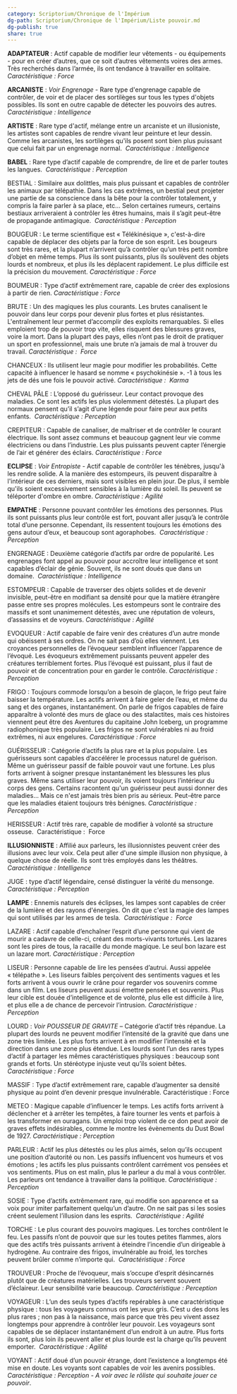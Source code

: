 ```yaml
---
category: Scriptorium/Chronique de l'Impérium
dg-path: Scriptorium/Chronique de l'Impérium/Liste pouvoir.md
dg-publish: true
share: true
---
```



**ADAPTATEUR** : Actif capable de modifier leur vêtements - ou équipements - pour en créer d’autres, que ce soit d’autres vêtements voires des armes. Très recherchés dans l’armée, ils ont tendance à travailler en solitaire. 
	*Caractéristique : Force*
	
**ARCANISTE** : *Voir Engrenage* - Rare type d'engrenage capable de contrôler, de voir et de placer des sortilèges sur tous les types d'objets possibles. Ils sont en outre capable de détecter les pouvoirs des autres. 
	*Caractéristique : Intelligence*

**ARTISTE** : Rare type d'actif, mélange entre un arcaniste et un illusioniste, les artistes sont capables de rendre vivant leur peinture et leur dessin. Comme les arcanistes, les sortilèges qu'ils posent sont bien plus puissant que celui fait par un engrenage normal. 
	*Caractéristique : Intelligence*

**BABEL** : Rare type d’actif capable de comprendre, de lire et de parler toutes les langues. 
	*Caractéristique : Perception*

BESTIAL : Similaire aux dolittles, mais plus puissant et capables de contrôler les animaux par télépathie. Dans les cas extrêmes, un bestial peut projeter une partie de sa conscience dans la bête pour la contrôler totalement, y compris la faire parler à sa place, etc… Selon certaines rumeurs, certains bestiaux arriveraient à contrôler les êtres humains, mais il s’agit peut-être de propagande antimagique. 
	*Caractéristique : Perception*

BOUGEUR : Le terme scientifique est « Télékinésique », c'est-à-dire capable de déplacer des objets par la force de son esprit. Les bougeurs sont très rares, et la plupart n’arrivent qu’à contrôler qu’un très petit nombre d’objet en même temps. Plus ils sont puissants, plus ils soulèvent des objets lourds et nombreux, et plus ils les déplacent rapidement. Le plus difficile est la précision du mouvement.
	*Caractéristique : Force*

BOUMEUR : Type d’actif extrêmement rare, capable de créer des explosions à partir de rien.
	*Caractéristique : Force*

BRUTE : Un des magiques les plus courants. Les brutes canalisent le pouvoir dans leur corps pour devenir plus fortes et plus résistantes. L'entraînement leur permet d’accomplir des exploits remarquables. Si elles emploient trop de pouvoir trop vite, elles risquent des blessures graves, voire la mort. Dans la plupart des pays, elles n’ont pas le droit de pratiquer un sport en professionnel, mais une brute n’a jamais de mal à trouver du travail.
	*Caractéristique :  Force*

CHANCEUX : Ils utilisent leur magie pour modifier les probabilités. Cette capacité à influencer le hasard se nomme « psychokinésie ». -1 à tous les jets de dés une fois le pouvoir activé.
	*Caractéristique :  Karma*

CHEVAL PÂLE : L’opposé du guérisseur. Leur contact provoque des maladies. Ce sont les actifs les plus violemment détestés. La plupart des normaux pensent qu’il s’agit d’une légende pour faire peur aux petits enfants. 
*Caractéristique : Perception*

CREPITEUR : Capable de canaliser, de maîtriser et de contrôler le courant électrique. Ils sont assez communs et beaucoup gagnent leur vie comme électriciens ou dans l’industrie. Les plus puissants peuvent capter l’énergie de l’air et générer des éclairs.
	*Caractéristique : Force*

**ECLIPSE** : *Voir Entropiste* - Actif capable de contrôler les ténèbres, jusqu'à les rendre solide. A la manière des estompeurs, ils peuvent disparaître à l'intérieur de ces derniers, mais sont visibles en plein jour. De plus, il semble qu'ils soient excessivement sensibles à la lumière du soleil. Ils peuvent se téléporter d'ombre en ombre.
	*Caractéristique : Agilité*

**EMPATHE** : Personne pouvant contrôler les émotions des personnes. Plus ils sont puissants plus leur contrôle est fort, pouvant aller jusqu’à le contrôle total d’une personne. Cependant, ils ressentent toujours les émotions des gens autour d’eux, et beaucoup sont agoraphobes. 
	*Caractéristique : Perception*

ENGRENAGE : Deuxième catégorie d’actifs par ordre de popularité. Les engrenages font appel au pouvoir pour accroître leur intelligence et sont capables d’éclair de génie. Souvent, ils ne sont doués que dans un domaine. 
*Caractéristique : Intelligence*

ESTOMPEUR : Capable de traverser des objets solides et de devenir invisible, peut-être en modifiant sa densité pour que la matière étrangère passe entre ses propres molécules. Les estompeurs sont le contraire des massifs et sont unanimement détestés, avec une réputation de voleurs, d’assassins et de voyeurs.
	*Caractéristique : Agilité*

EVOQUEUR : Actif capable de faire venir des créatures d’un autre monde qui obéissent à ses ordres. On ne sait pas d’où elles viennent. Les croyances personnelles de l’évoqueur semblent influencer l’apparence de l’évoqué. Les évoqueurs extrêmement puissants peuvent appeler des créatures terriblement fortes. Plus l’évoqué est puissant, plus il faut de pouvoir et de concentration pour en garder le contrôle.
	*Caractéristique : Perception*

FRIGO : Toujours commode lorsqu’on a besoin de glaçon, le frigo peut faire baisser la température. Les actifs arrivent à faire geler de l’eau, et même du sang et des organes, instantanément. On parle de frigos capables de faire apparaître à volonté des murs de glace ou des stalactites, mais ces histoires viennent peut être des Aventures du capitaine John Iceberg, un programme radiophonique très populaire. Les frigos ne sont vulnérables ni au froid extrêmes, ni aux engelures.
	*Caractéristique : Force*

GUÉRISSEUR : Catégorie d’actifs la plus rare et la plus populaire. Les guérisseurs sont capables d’accélérer le processus naturel de guérison. Même un guérisseur passif de faible pouvoir vaut une fortune. Les plus forts arrivent à soigner presque instantanément les blessures les plus graves. Même sans utiliser leur pouvoir, ils voient toujours l’intérieur du corps des gens. Certains racontent qu'un guérisseur peut aussi donner des maladies… Mais ce n'est jamais très bien pris au sérieux. Peut-être parce que les maladies étaient toujours très bénignes.
	*Caractéristique : Perception*

HERISSEUR : Actif très rare, capable de modifier à volonté sa structure osseuse. 
	Caractéristique :  Force

**ILLUSIONNISTE** : Affilié aux parleurs, les illusionnistes peuvent créer des illusions avec leur voix. Cela peut aller d'une simple illusion non physique, à quelque chose de réelle. Ils sont très employés dans les théâtres. 
*Caractéristique : Intelligence*

JUGE : type d’actif légendaire, censé distinguer la vérité du mensonge.
*Caractéristique : Perception*

**LAMPE** : Ennemis naturels des éclipses, les lampes sont capables de créer de la lumière et des rayons d'énergies. On dit que c'est la magie des lampes qui sont utilisés par les armes de tesla. 
	*Caractéristique :  Force*

LAZARE : Actif capable d’enchaîner l’esprit d’une personne qui vient de mourir a cadavre de celle-ci, créant des morts-vivants torturés. Les lazares sont les pires de tous, la racaille du monde magique. Le seul bon lazare est un lazare mort.
*Caractéristique : Perception*

LISEUR : Personne capable de lire les pensées d’autrui. Aussi appelée « télépathe ». Les liseurs faibles perçoivent des sentiments vagues et les forts arrivent à vous ouvrir le crâne pour regarder vos souvenirs comme dans un film. Les liseurs peuvent aussi émettre pensées et souvenirs. Plus leur cible est douée d’intelligence et de volonté, plus elle est difficile à lire, et plus elle a de chance de percevoir l’intrusion.
	*Caractéristique : Perception*

LOURD : *Voir POUSSEUR DE GRAVITE* – Catégorie d’actif très répandue. La plupart des lourds ne peuvent modifier l’intensité de la gravité que dans une zone très limitée. Les plus forts arrivent à en modifier l’intensité et la direction dans une zone plus étendue. Les lourds sont l’un des rares types d’actif à partager les mêmes caractéristiques physiques : beaucoup sont grands et forts. Un stéréotype injuste veut qu’ils soient bêtes.
	*Caractéristique : Force*

MASSIF : Type d’actif extrêmement rare, capable d’augmenter sa densité physique au point d’en devenir presque invulnérable.
	Caractéristique : Force

METEO : Magique capable d’influencer le temps. Les actifs forts arrivent à déclencher et à arrêter les tempêtes, à faire tourner les vents et parfois à les transformer en ouragans. Un emploi trop violent de ce don peut avoir de graves effets indésirables, comme le montre les évènements du Dust Bowl de 1927.
	*Caractéristique : Perception*

PARLEUR : Actif les plus détestés ou les plus aimés, selon qu’ils occupent une position d’autorité ou non. Les passifs influencent vos humeurs et vos émotions ; les actifs les plus puissants contrôlent carrément vos pensées et vos sentiments. Plus on est malin, plus le parleur a du mal à vous contrôler. Les parleurs ont tendance à travailler dans la politique.
	*Caractéristique : Perception*

SOSIE : Type d’actifs extrêmement rare, qui modifie son apparence et sa voix pour imiter parfaitement quelqu’un d’autre. On ne sait pas si les sosies créent seulement l’illusion dans les esprits. 
	*Caractéristique : Agilité*

TORCHE : Le plus courant des pouvoirs magiques. Les torches contrôlent le feu. Les passifs n’ont de pouvoir que sur les toutes petites flammes, alors que des actifs très puissants arrivent à éteindre l’incendie d’un dirigeable à hydrogène. Au contraire des frigos, invulnérable au froid, les torches peuvent brûler comme n’importe qui. 
	*Caractéristique : Force*

TROUVEUR : Proche de l’évoqueur, mais s’occupe d’esprit désincarnés plutôt que de créatures matérielles. Les trouveurs servent souvent d’éclaireur. Leur sensibilité varie beaucoup.
	*Caractéristique : Perception*

VOYAGEUR : L’un des seuls types d’actifs repérables à une caractéristique physique : tous les voyageurs connus ont les yeux gris. C’est u des dons les plus rares ; non pas à la naissance, mais parce que très peu vivent assez longtemps pour apprendre à contrôler leur pouvoir. Les voyageurs sont capables de se déplacer instantanément d’un endroit à un autre. Plus forts ils sont, plus loin ils peuvent aller et plus lourde est la charge qu’ils peuvent emporter. 
	*Caractéristique : Agilité*

VOYANT : Actif doué d’un pouvoir étrange, dont l’existence a longtemps été mise en doute. Les voyants sont capables de voir les avenirs possibles. 
	*Caractéristique : Perception - A voir avec le rôliste qui souhaite jouer ce pouvoir*.